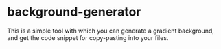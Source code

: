 # background-generator

This is a simple tool with which you can generate a gradient background, and get the code snippet for copy-pasting into your files. 
